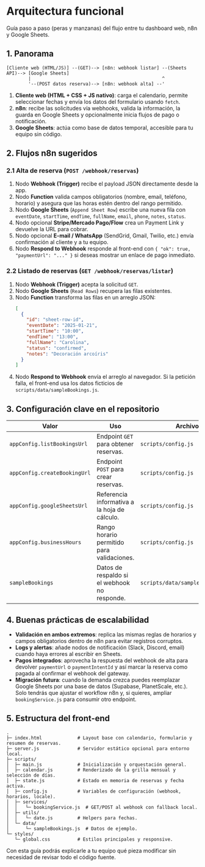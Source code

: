 # Arquitectura funcional

Guía paso a paso (peras y manzanas) del flujo entre tu dashboard web, n8n y Google Sheets.

## 1. Panorama

```text
[Cliente web (HTML/JS)] --(GET)--> [n8n: webhook listar] --(Sheets API)--> [Google Sheets]
        |                                                ^
        '--(POST datos reserva)--> [n8n: webhook alta] --'
```

1. **Cliente web (HTML + CSS + JS nativo)**: carga el calendario, permite seleccionar fechas y envía
   los datos del formulario usando `fetch`.
2. **n8n**: recibe las solicitudes vía webhooks, valida la información, la guarda en Google Sheets y
   opcionalmente inicia flujos de pago o notificación.
3. **Google Sheets**: actúa como base de datos temporal, accesible para tu equipo sin código.

## 2. Flujos n8n sugeridos

### 2.1 Alta de reserva (`POST /webhook/reservas`)

1. Nodo **Webhook (Trigger)** recibe el payload JSON directamente desde la app.
2. Nodo **Function** valida campos obligatorios (nombre, email, teléfono, horario) y asegura que las
   horas estén dentro del rango permitido.
3. Nodo **Google Sheets** (`Append Sheet Row`) escribe una nueva fila con `eventDate`, `startTime`,
   `endTime`, `fullName`, `email`, `phone`, `notes`, `status`.
4. Nodo opcional **Stripe/Mercado Pago/Flow** crea un Payment Link y devuelve la URL para cobrar.
5. Nodo opcional **E-mail / WhatsApp** (SendGrid, Gmail, Twilio, etc.) envía confirmación al cliente y
   a tu equipo.
6. Nodo **Respond to Webhook** responde al front-end con `{ "ok": true, "paymentUrl": "..." }` si
   deseas mostrar un enlace de pago inmediato.

### 2.2 Listado de reservas (`GET /webhook/reservas/listar`)

1. Nodo **Webhook (Trigger)** acepta la solicitud `GET`.
2. Nodo **Google Sheets** (`Read Rows`) recupera las filas existentes.
3. Nodo **Function** transforma las filas en un arreglo JSON:
   ```json
   [
     {
       "id": "sheet-row-id",
       "eventDate": "2025-01-21",
       "startTime": "10:00",
       "endTime": "13:00",
       "fullName": "Carolina",
       "status": "confirmed",
       "notes": "Decoración arcoíris"
     }
   ]
   ```
4. Nodo **Respond to Webhook** envía el arreglo al navegador. Si la petición falla, el front-end usa
   los datos ficticios de `scripts/data/sampleBookings.js`.

## 3. Configuración clave en el repositorio

| Valor | Uso | Archivo |
|-------|-----|---------|
| `appConfig.listBookingsUrl` | Endpoint `GET` para obtener reservas. | `scripts/config.js` |
| `appConfig.createBookingUrl` | Endpoint `POST` para crear reservas. | `scripts/config.js` |
| `appConfig.googleSheetsUrl` | Referencia informativa a la hoja de cálculo. | `scripts/config.js` |
| `appConfig.businessHours` | Rango horario permitido para validaciones. | `scripts/config.js` |
| `sampleBookings` | Datos de respaldo si el webhook no responde. | `scripts/data/sampleBookings.js` |

## 4. Buenas prácticas de escalabilidad

- **Validación en ambos extremos**: replica las mismas reglas de horarios y campos obligatorios dentro
  de n8n para evitar registros corruptos.
- **Logs y alertas**: añade nodos de notificación (Slack, Discord, email) cuando haya errores al
  escribir en Sheets.
- **Pagos integrados**: aprovecha la respuesta del webhook de alta para devolver `paymentUrl` o
  `paymentIntentId` y así marcar la reserva como pagada al confirmar el webhook del gateway.
- **Migración futura**: cuando la demanda crezca puedes reemplazar Google Sheets por una base de datos
  (Supabase, PlanetScale, etc.). Solo tendrás que ajustar el workflow n8n y, si quieres, ampliar
  `bookingService.js` para consumir otro endpoint.

## 5. Estructura del front-end

```
.
├─ index.html             # Layout base con calendario, formulario y resumen de reservas.
├─ server.js              # Servidor estático opcional para entorno local.
├─ scripts/
│  ├─ main.js             # Inicialización y orquestación general.
│  ├─ calendar.js         # Renderizado de la grilla mensual y selección de días.
│  ├─ state.js            # Estado en memoria de reservas y fecha activa.
│  ├─ config.js           # Variables de configuración (webhook, horarios, locale).
│  ├─ services/
│  │   └─ bookingService.js  # GET/POST al webhook con fallback local.
│  ├─ utils/
│  │   └─ date.js         # Helpers para fechas.
│  └─ data/
│      └─ sampleBookings.js  # Datos de ejemplo.
└─ styles/
   └─ global.css          # Estilos principales y responsive.
```

Con esta guía podrás explicarle a tu equipo qué pieza modificar sin necesidad de revisar todo el
código fuente.
